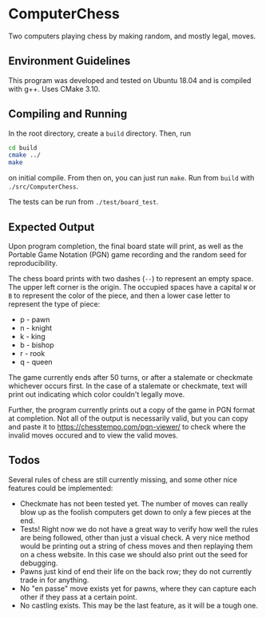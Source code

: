 # ComputerChess

Two computers playing chess by making random, and mostly legal, moves.

## Environment Guidelines

This program was developed and tested on Ubuntu 18.04 and is compiled with g++. Uses CMake 3.10.

## Compiling and Running

In the root directory, create a `build` directory. Then, run

```sh
cd build
cmake ../
make
```

on initial compile. From then on, you can just run `make`. Run from `build` with `./src/ComputerChess`.

The tests can be run from `./test/board_test`.

## Expected Output

Upon program completion, the final board state will print, as well as the Portable Game Notation (PGN) game 
recording and the random seed for reproducibility.

The chess board prints with two dashes (`--`) to represent an empty space. The upper left corner is the origin.
The occupied spaces have a capital `W` or `B` to represent the color of the piece, and then a lower case letter
to represent the type of piece:

* p - pawn
* n - knight
* k - king
* b - bishop
* r - rook
* q - queen

The game currently ends after 50 turns, or after a stalemate or checkmate whichever occurs first. In the case of a stalemate or checkmate,
text will print out indicating which color couldn't legally move.

Further, the program currently prints out a copy of the game in PGN format at completion. Not all of the output
is necessarily valid, but you can copy and paste it to https://chesstempo.com/pgn-viewer/ to check where the invalid
moves occured and to view the valid moves.

## Todos

Several rules of chess are still currently missing, and some other nice features could be implemented:

* Checkmate has not been tested yet. The number of moves can really blow up as the foolish computers get down to only a few pieces at the end.
* Tests! Right now we do not have a great way to verify how well the rules are being followed,
other than just a visual check. A very nice method would be printing out a string of chess moves
and then replaying them on a chess website. In this case we should also print out the seed for debugging.
* Pawns just kind of end their life on the back row; they do not currently trade in for anything.
* No "en passe" move exists yet for pawns, where they can capture each other if they pass at a certain point.
* No castling exists. This may be the last feature, as it will be a tough one.
